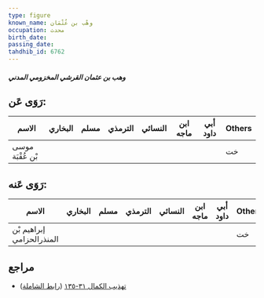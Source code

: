 ```yaml
---
type: figure
known_name: وهْب بن عُثْمَان
occupation: محدث
birth_date:
passing_date:
tahdhib_id: 6762
---
```

##### وهب بن عثمان القرشي المخزومي المدني

## رَوَى عَن:
| الاسم            | البخاري | مسلم | الترمذي | النسائي | ابن ماجه | أبي داود | Others |
| ---------------- | ------- | ---- | ------- | ------- | -------- | -------- | ------ |
| موسى بْن عُقْبَة |         |      |         |         |          |          | خت     |
## رَوَى عَنه:
| الاسم                     | البخاري | مسلم | الترمذي | النسائي | ابن ماجه | أبي داود | Others |
| ------------------------- | ------- | ---- | ------- | ------- | -------- | -------- | ------ |
| إبراهيم بْن المنذرالحزامي |         |      |         |         |          |          | خت     |
## مراجع
- [تهذيب الكمال ٣١-١٣٥](obsidian://open?vault=Tahdhib-al-Kamal&file=Figures/٦٧٦٢-وهب%20بن%20عثمان%20القرشي%20المخزومي%20المدني) ([رابط الشاملة](https://shamela.ws/book/3722/16683))